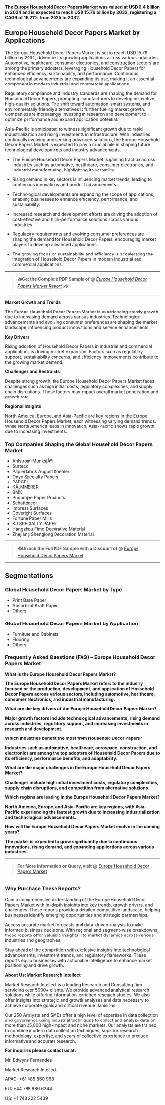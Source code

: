 <p><strong>The <a href="https://www.marketresearchintellect.com/download-sample/?rid=250945&amp;utm_source=Pulse-April-Europe&amp;utm_medium=852">Europe Household Decor Papers Market</a> was valued at USD 6.4 billion in 2024 and is expected to reach USD 15.76 billion by 2032, registering a CAGR of 16.21% from 2025 to 2032.</strong></p><h2>Europe Household Decor Papers Market by Applications&nbsp;</h2><p><p>The Europe Household Decor Papers Market is set to reach USD 15.76 billion by 2032, driven by its growing applications across various industries. Automotive, healthcare, consumer electronics, and construction sectors are among the primary adopters, leveraging Household Decor Papers for enhanced efficiency, sustainability, and performance. Continuous technological advancements are expanding its use, making it an essential component in modern industrial and commercial applications.</p><p>Regulatory compliance and industry standards are shaping the demand for Household Decor Papers, prompting manufacturers to develop innovative, high-quality solutions. The shift toward automation, smart systems, and environmentally friendly alternatives is further fueling market growth. Companies are increasingly investing in research and development to optimize performance and expand application potential.</p><p>Asia-Pacific is anticipated to witness significant growth due to rapid industrialization and rising investments in infrastructure. With industries continually evolving and seeking advanced solutions, the Europe Household Decor Papers Market is expected to play a crucial role in shaping future technological developments and industry advancements.</p></p><ul><li><p>The Europe Household Decor Papers Market is gaining traction across industries such as automotive, healthcare, consumer electronics, and industrial manufacturing, highlighting its versatility.</p></li><li><p>Rising demand in key sectors is influencing market trends, leading to continuous innovations and product advancements.</p></li><li><p>Technological developments are expanding the scope of applications, enabling businesses to enhance efficiency, performance, and sustainability.</p></li><li><p>Increased research and development efforts are driving the adoption of cost-effective and high-performance solutions across various industries.</p></li><li><p>Regulatory requirements and evolving consumer preferences are shaping the demand for Household Decor Papers, encouraging market players to develop advanced applications.</p></li><li><p>The growing focus on sustainability and efficiency is accelerating the integration of Household Decor Papers in modern industrial and commercial applications.</p></li></ul><hr /><blockquote><p><strong><span class="font-[700]">📥Get the Complete PDF Sample of @ </span></strong><em><span class="font-[700]"><a href="https://www.marketresearchintellect.com/download-sample/?rid=250945&amp;utm_source=Pulse-April-Europe&amp;utm_medium=852" target="_blank" data-tracking-control-name="article-ssr-frontend-pulse_little-text-block" data-tracking-will-navigate="" data-test-link="">Europe Household Decor Papers Market Report</a>&nbsp;📥</span></em></p></blockquote><hr /><p class="" data-start="77" data-end="360"><strong data-start="77" data-end="105">Market Growth and Trends</strong></p><p class="" data-start="77" data-end="360">The Europe Household Decor Papers Market is experiencing steady growth due to increasing demand across various industries. Technological advancements and evolving consumer preferences are shaping the market landscape, influencing product innovations and service enhancements.</p><p class="" data-start="362" data-end="606"><strong data-start="362" data-end="377">Key Drivers</strong></p><p class="" data-start="362" data-end="606">Rising adoption of Household Decor Papers in industrial and commercial applications is driving market expansion. Factors such as regulatory support, sustainability concerns, and efficiency improvements contribute to the growing market demand.</p><p class="" data-start="608" data-end="849"><strong data-start="608" data-end="637">Challenges and Restraints</strong></p><p class="" data-start="608" data-end="849">Despite strong growth, the Europe Household Decor Papers Market faces challenges such as high initial costs, regulatory complexities, and supply chain disruptions. These factors may impact overall market penetration and growth rate.</p><p class="" data-start="851" data-end="1095"><strong data-start="851" data-end="872">Regional Insights</strong></p><p class="" data-start="851" data-end="1095">North America, Europe, and Asia-Pacific are key regions in the Europe Household Decor Papers Market, each witnessing varying demand trends. While North America leads in innovation, Asia-Pacific shows rapid growth due to increasing investments.</p><p><h3>Top Companies Shaping the Global Household Decor Papers Market </h3><ul><li>Ahlstrom-MunksjÃ¶</li><li>Surteco</li><li>Papierfabrik August Koehler</li><li>Onyx Specialty Papers</li><li>PAPCEL</li><li>KÃ„MMERER</li><li>BMK</li><li>Pudumjee Paper Products</li><li>Schattdecor</li><li>Impress Surfaces</li><li>Coveright Surfaces</li><li>Fortune Paper Mills</li><li>KJ SPECIALTY PAPER</li><li>Hangzhou Fimo Decorative Material</li><li>Zhejiang Shenglong Decoration Material</li></ul></p><hr /><blockquote><p><strong>📥Unlock the Full PDF Sample with a Discount of @</strong> <a href="https://www.marketresearchintellect.com/ask-for-discount/?rid=250945&amp;utm_source=Pulse-April-Europe&amp;utm_medium=852">Europe Household Decor Papers Market</a></p></blockquote><hr /><p><h2>Segmentations</h2><h3>Global Household Decor Papers Market by Type</h3><ul><li>Print Base Paper</li><li>Absorbent Kraft Paper</li><li>Others</li></ul><h3>Global Household Decor Papers Market by Application</h3><ul><li>Furniture and Cabinets</li><li>Flooring</li><li>Others</li></ul></p><h3><strong>Frequently Asked Questions (FAQ) &ndash; Europe Household Decor Papers Market</strong></h3><p><strong>What is the Europe Household Decor Papers Market?</strong></p><p><strong>The Europe Household Decor Papers Market refers to the industry focused on the production, development, and application of Household Decor Papers across various sectors, including automotive, healthcare, consumer electronics, and industrial manufacturing.</strong></p><p><strong>What are the key drivers of the Europe Household Decor Papers Market?</strong></p><p><strong>Major growth factors include technological advancements, rising demand across industries, regulatory support, and increasing investments in research and development.</strong></p><p><strong>Which industries benefit the most from Household Decor Papers?</strong></p><p><strong>Industries such as automotive, healthcare, aerospace, construction, and electronics are among the top adopters of Household Decor Papers due to its efficiency, performance benefits, and adaptability.</strong></p><p><strong>What are the major challenges in the Europe Household Decor Papers Market?</strong></p><p><strong>Challenges include high initial investment costs, regulatory complexities, supply chain disruptions, and competition from alternative solutions.</strong></p><p><strong>Which regions are leading in the Europe Household Decor Papers Market?</strong></p><p><strong>North America, Europe, and Asia-Pacific are key regions, with Asia-Pacific experiencing the fastest growth due to increasing industrialization and technological advancements.</strong></p><p><strong>How will the Europe Household Decor Papers Market evolve in the coming years?</strong></p><p><strong>The market is expected to grow significantly due to continuous innovations, rising demand, and expanding applications across various industries.</strong></p><hr /><blockquote><p><span class="font-[700]"><strong>For More Information or Query, visit&nbsp;@</strong>&nbsp;</span><span class="font-[700]"><a href="https://www.marketresearchintellect.com/product/global-household-decor-papers-market-size-and-forecast/?utm_source=Linkedin&utm_medium=852" target="_blank" data-tracking-control-name="article-ssr-frontend-pulse_little-text-block" data-tracking-will-navigate="" data-test-link="">Europe Household Decor Papers Market</a></span></p></blockquote><hr /><h3><strong data-start="0" data-end="31">Why Purchase These Reports?</strong></h3><p class="" data-start="35" data-end="297">Gain a comprehensive understanding of the Europe Household Decor Papers Market with in-depth insights into key trends, growth drivers, and challenges. These reports provide a detailed competitive landscape, helping businesses identify emerging opportunities and strategic partnerships.</p><p class="" data-start="299" data-end="540">Access accurate market forecasts and data-driven analysis to make informed business decisions. With regional and segment-wise breakdowns, these reports offer valuable insights into market dynamics across various industries and geographies.</p><p class="" data-start="542" data-end="784">Stay ahead of the competition with exclusive insights into technological advancements, investment trends, and regulatory frameworks. These reports equip businesses with actionable intelligence to enhance market positioning and drive growth.</p><p><strong><span class="font-[700]">About Us: Market Research Intellect</span></strong></p><p><span class="">Market Research Intellect is a leading Research and Consulting firm servicing over 5000+ clients. We provide advanced analytical research solutions while offering information-enriched research studies.&nbsp;</span>We also offer insights into strategic and growth analyses and data necessary to achieve corporate goals and critical revenue Janisions.</p><p><span class="">Our 250 Analysts and SMEs offer a high level of expertise in data collection and governance using industrial techniques to collect and analyze data on more than 25,000 high-impact and niche markets. Our analysts are trained to combine modern data collection techniques, superior research methodology, expertise, and years of collective experience to produce informative and accurate research.</span></p><p><strong>For inquiries please contact us at:</strong></p><p>Mr. Edwyne Fernandes</p><p>Market Research Intellect</p><p>APAC: +61 485 860 968</p><p>EU: +44 788 886 6344</p><p>US: +1 743 222 5439</p>